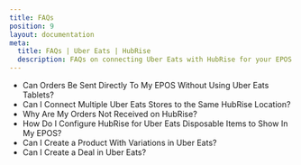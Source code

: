 ```yaml
---
title: FAQs
position: 9
layout: documentation
meta:
  title: FAQs | Uber Eats | HubRise
  description: FAQs on connecting Uber Eats with HubRise for your EPOS to work with other apps as a cohesive whole. Connect apps and synchronise your data.
---
```


- <Link to="/apps/uber-eats/faqs/send-orders-to-epos-without-tablet/">Can Orders Be Sent Directly To My EPOS Without Using Uber Eats Tablets?</Link>
- <Link to="/apps/uber-eats/faqs/connecting-multiple-instances-uber-eats/">Can I Connect Multiple Uber Eats Stores to the Same HubRise Location?</Link>
- <Link to="/apps/uber-eats/faqs/orders-not-received-missing-ref-codes/">Why Are My Orders Not Received on HubRise?</Link>
- <Link to="/apps/uber-eats/faqs/uber-eats-disposable-items/">How Do I Configure HubRise for Uber Eats Disposable Items to Show In My EPOS?</Link>
- <Link to="/apps/uber-eats/faqs/create-product-with-skus/">Can I Create a Product With Variations in Uber Eats?</Link>
- <Link to="/apps/uber-eats/faqs/create-deal-in-uber-eats/">Can I Create a Deal in Uber Eats?</Link>
